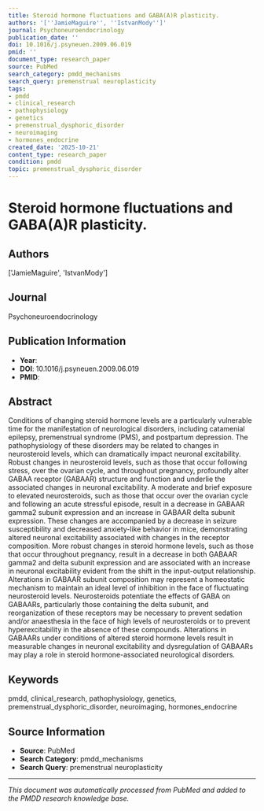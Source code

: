 ```yaml
---
title: Steroid hormone fluctuations and GABA(A)R plasticity.
authors: '[''JamieMaguire'', ''IstvanMody'']'
journal: Psychoneuroendocrinology
publication_date: ''
doi: 10.1016/j.psyneuen.2009.06.019
pmid: ''
document_type: research_paper
source: PubMed
search_category: pmdd_mechanisms
search_query: premenstrual neuroplasticity
tags:
- pmdd
- clinical_research
- pathophysiology
- genetics
- premenstrual_dysphoric_disorder
- neuroimaging
- hormones_endocrine
created_date: '2025-10-21'
content_type: research_paper
condition: pmdd
topic: premenstrual_dysphoric_disorder
---
```


# Steroid hormone fluctuations and GABA(A)R plasticity.

## Authors
['JamieMaguire', 'IstvanMody']

## Journal
Psychoneuroendocrinology

## Publication Information
- **Year**: 
- **DOI**: 10.1016/j.psyneuen.2009.06.019
- **PMID**: 

## Abstract
Conditions of changing steroid hormone levels are a particularly vulnerable time for the manifestation of neurological disorders, including catamenial epilepsy, premenstrual syndrome (PMS), and postpartum depression. The pathophysiology of these disorders may be related to changes in neurosteroid levels, which can dramatically impact neuronal excitability. Robust changes in neurosteroid levels, such as those that occur following stress, over the ovarian cycle, and throughout pregnancy, profoundly alter GABAA receptor (GABAAR) structure and function and underlie the associated changes in neuronal excitability. A moderate and brief exposure to elevated neurosteroids, such as those that occur over the ovarian cycle and following an acute stressful episode, result in a decrease in GABAAR gamma2 subunit expression and an increase in GABAAR delta subunit expression. These changes are accompanied by a decrease in seizure susceptibility and decreased anxiety-like behavior in mice, demonstrating altered neuronal excitability associated with changes in the receptor composition. More robust changes in steroid hormone levels, such as those that occur throughout pregnancy, result in a decrease in both GABAAR gamma2 and delta subunit expression and are associated with an increase in neuronal excitability evident from the shift in the input-output relationship. Alterations in GABAAR subunit composition may represent a homeostatic mechanism to maintain an ideal level of inhibition in the face of fluctuating neurosteroid levels. Neurosteroids potentiate the effects of GABA on GABAARs, particularly those containing the delta subunit, and reorganization of these receptors may be necessary to prevent sedation and/or anaesthesia in the face of high levels of neurosteroids or to prevent hyperexcitability in the absence of these compounds. Alterations in GABAARs under conditions of altered steroid hormone levels result in measurable changes in neuronal excitability and dysregulation of GABAARs may play a role in steroid hormone-associated neurological disorders.

## Keywords
pmdd, clinical_research, pathophysiology, genetics, premenstrual_dysphoric_disorder, neuroimaging, hormones_endocrine

## Source Information
- **Source**: PubMed
- **Search Category**: pmdd_mechanisms
- **Search Query**: premenstrual neuroplasticity

---
*This document was automatically processed from PubMed and added to the PMDD research knowledge base.*
